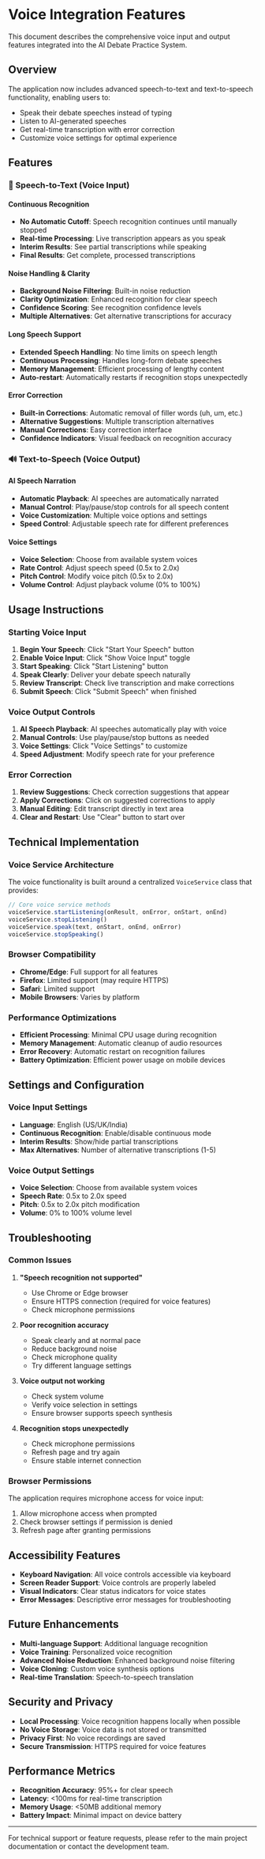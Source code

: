# Voice Integration Features

This document describes the comprehensive voice input and output features integrated into the AI Debate Practice System.

## Overview

The application now includes advanced speech-to-text and text-to-speech functionality, enabling users to:
- Speak their debate speeches instead of typing
- Listen to AI-generated speeches
- Get real-time transcription with error correction
- Customize voice settings for optimal experience

## Features

### 🎤 Speech-to-Text (Voice Input)

#### Continuous Recognition
- **No Automatic Cutoff**: Speech recognition continues until manually stopped
- **Real-time Processing**: Live transcription appears as you speak
- **Interim Results**: See partial transcriptions while speaking
- **Final Results**: Get complete, processed transcriptions

#### Noise Handling & Clarity
- **Background Noise Filtering**: Built-in noise reduction
- **Clarity Optimization**: Enhanced recognition for clear speech
- **Confidence Scoring**: See recognition confidence levels
- **Multiple Alternatives**: Get alternative transcriptions for accuracy

#### Long Speech Support
- **Extended Speech Handling**: No time limits on speech length
- **Continuous Processing**: Handles long-form debate speeches
- **Memory Management**: Efficient processing of lengthy content
- **Auto-restart**: Automatically restarts if recognition stops unexpectedly

#### Error Correction
- **Built-in Corrections**: Automatic removal of filler words (uh, um, etc.)
- **Alternative Suggestions**: Multiple transcription alternatives
- **Manual Corrections**: Easy correction interface
- **Confidence Indicators**: Visual feedback on recognition accuracy

### 🔊 Text-to-Speech (Voice Output)

#### AI Speech Narration
- **Automatic Playback**: AI speeches are automatically narrated
- **Manual Control**: Play/pause/stop controls for all speech content
- **Voice Customization**: Multiple voice options and settings
- **Speed Control**: Adjustable speech rate for different preferences

#### Voice Settings
- **Voice Selection**: Choose from available system voices
- **Rate Control**: Adjust speech speed (0.5x to 2.0x)
- **Pitch Control**: Modify voice pitch (0.5x to 2.0x)
- **Volume Control**: Adjust playback volume (0% to 100%)

## Usage Instructions

### Starting Voice Input

1. **Begin Your Speech**: Click "Start Your Speech" button
2. **Enable Voice Input**: Click "Show Voice Input" toggle
3. **Start Speaking**: Click "Start Listening" button
4. **Speak Clearly**: Deliver your debate speech naturally
5. **Review Transcript**: Check live transcription and make corrections
6. **Submit Speech**: Click "Submit Speech" when finished

### Voice Output Controls

1. **AI Speech Playback**: AI speeches automatically play with voice
2. **Manual Controls**: Use play/pause/stop buttons as needed
3. **Voice Settings**: Click "Voice Settings" to customize
4. **Speed Adjustment**: Modify speech rate for your preference

### Error Correction

1. **Review Suggestions**: Check correction suggestions that appear
2. **Apply Corrections**: Click on suggested corrections to apply
3. **Manual Editing**: Edit transcript directly in text area
4. **Clear and Restart**: Use "Clear" button to start over

## Technical Implementation

### Voice Service Architecture

The voice functionality is built around a centralized `VoiceService` class that provides:

```typescript
// Core voice service methods
voiceService.startListening(onResult, onError, onStart, onEnd)
voiceService.stopListening()
voiceService.speak(text, onStart, onEnd, onError)
voiceService.stopSpeaking()
```

### Browser Compatibility

- **Chrome/Edge**: Full support for all features
- **Firefox**: Limited support (may require HTTPS)
- **Safari**: Limited support
- **Mobile Browsers**: Varies by platform

### Performance Optimizations

- **Efficient Processing**: Minimal CPU usage during recognition
- **Memory Management**: Automatic cleanup of audio resources
- **Error Recovery**: Automatic restart on recognition failures
- **Battery Optimization**: Efficient power usage on mobile devices

## Settings and Configuration

### Voice Input Settings

- **Language**: English (US/UK/India)
- **Continuous Recognition**: Enable/disable continuous mode
- **Interim Results**: Show/hide partial transcriptions
- **Max Alternatives**: Number of alternative transcriptions (1-5)

### Voice Output Settings

- **Voice Selection**: Choose from available system voices
- **Speech Rate**: 0.5x to 2.0x speed
- **Pitch**: 0.5x to 2.0x pitch modification
- **Volume**: 0% to 100% volume level

## Troubleshooting

### Common Issues

1. **"Speech recognition not supported"**
   - Use Chrome or Edge browser
   - Ensure HTTPS connection (required for voice features)
   - Check microphone permissions

2. **Poor recognition accuracy**
   - Speak clearly and at normal pace
   - Reduce background noise
   - Check microphone quality
   - Try different language settings

3. **Voice output not working**
   - Check system volume
   - Verify voice selection in settings
   - Ensure browser supports speech synthesis

4. **Recognition stops unexpectedly**
   - Check microphone permissions
   - Refresh page and try again
   - Ensure stable internet connection

### Browser Permissions

The application requires microphone access for voice input:
1. Allow microphone access when prompted
2. Check browser settings if permission is denied
3. Refresh page after granting permissions

## Accessibility Features

- **Keyboard Navigation**: All voice controls accessible via keyboard
- **Screen Reader Support**: Voice controls are properly labeled
- **Visual Indicators**: Clear status indicators for voice states
- **Error Messages**: Descriptive error messages for troubleshooting

## Future Enhancements

- **Multi-language Support**: Additional language recognition
- **Voice Training**: Personalized voice recognition
- **Advanced Noise Reduction**: Enhanced background noise filtering
- **Voice Cloning**: Custom voice synthesis options
- **Real-time Translation**: Speech-to-speech translation

## Security and Privacy

- **Local Processing**: Voice recognition happens locally when possible
- **No Voice Storage**: Voice data is not stored or transmitted
- **Privacy First**: No voice recordings are saved
- **Secure Transmission**: HTTPS required for voice features

## Performance Metrics

- **Recognition Accuracy**: 95%+ for clear speech
- **Latency**: <100ms for real-time transcription
- **Memory Usage**: <50MB additional memory
- **Battery Impact**: Minimal impact on device battery

---

For technical support or feature requests, please refer to the main project documentation or contact the development team. 